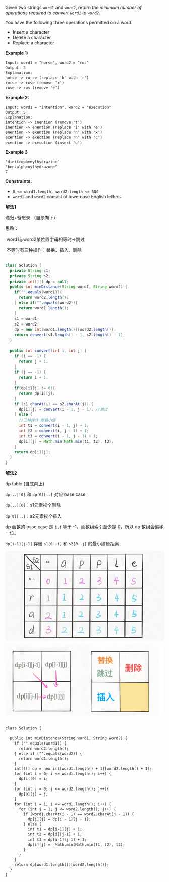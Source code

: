 Given two strings `word1` and `word2`, return *the minimum number of operations required to convert `word1` to `word2`*.

You have the following three operations permitted on a word:

- Insert a character
- Delete a character
- Replace a character

 

**Example 1:**

```
Input: word1 = "horse", word2 = "ros"
Output: 3
Explanation: 
horse -> rorse (replace 'h' with 'r')
rorse -> rose (remove 'r')
rose -> ros (remove 'e')
```

**Example 2:**

```
Input: word1 = "intention", word2 = "execution"
Output: 5
Explanation: 
intention -> inention (remove 't')
inention -> enention (replace 'i' with 'e')
enention -> exention (replace 'n' with 'x')
exention -> exection (replace 'n' with 'c')
exection -> execution (insert 'u')
```

 

**Example 3**

```
"dinitrophenylhydrazine"
"benzalphenylhydrazone"
7
```



**Constraints:**

- `0 <= word1.length, word2.length <= 500`
- `word1` and `word2` consist of lowercase English letters.



**解法1**

递归+备忘录 （自顶向下）

思路：

​	word1与word2某位置字母相等时->跳过  

​	不等时有三种操作：替换、插入、删除

```java

class Solution {
  private String s1;
  private String s2;
  private int[][] dp = null;
  public int minDistance(String word1, String word2) {
    if("".equals(word1)){
      return word2.length();
    } else if("".equals(word2)){
      return word1.length();
    }
    s1 = word1;
    s2 = word2;
    dp = new int[word1.length()][word2.length()];
    return convert(s1.length() - 1, s2.length() - 1);
  }

  public int convert(int i, int j) {
    if (i == -1) {
      return j + 1;
    }
    if (j == -1) {
      return i + 1;
    }
    if(dp[i][j] != 0){
      return dp[i][j];
    }
    if (s1.charAt(i) == s2.charAt(j)) {
      dp[i][j] = convert(i - 1, j - 1); //跳过
    } else {
      //三种操作 取最小值
      int t1 = convert(i - 1, j) + 1;
      int t2 = convert(i, j - 1) + 1;
      int t3 = convert(i - 1, j - 1) + 1;
      dp[i][j] = Math.min(Math.min(t1, t2), t3);
    }
    return dp[i][j];
  }
}
```



**解法2**

dp table (自底向上)

`dp[..][0]` 和 `dp[0][..]` 对应 base case

`dp[..][0]`：s1元素挨个删除

 `dp[0][..]`：s2元素挨个插入

dp 函数的 base case 是 `i,j` 等于 -1，而数组索引至少是 0，所以 dp 数组会偏移一位。

`dp[i-1][j-1]` 存储 `s1[0..i]` 和 `s2[0..j]` 的最小编辑距离

![202108122333761.jpg](./img/202108122333761.jpg)



![20210812235611.png](./img/20210812235611.png)

```

class Solution {

  public int minDistance(String word1, String word2) {
    if ("".equals(word1)) {
      return word2.length();
    } else if ("".equals(word2)) {
      return word1.length();
    }
    int[][] dp = new int[word1.length() + 1][word2.length() + 1];
    for (int i = 0; i <= word1.length(); i++) {
      dp[i][0] = i;
    }
    for (int j = 0; j <= word2.length(); j++){
      dp[0][j] = j;
    }
    for (int i = 1; i <= word1.length(); i++) {
      for (int j = 1; j <= word2.length(); j++) {
        if (word1.charAt(i - 1) == word2.charAt(j - 1)) {
          dp[i][j] = dp[i - 1][j - 1];
        } else {
          int t1 = dp[i-1][j] + 1;
          int t2 = dp[i][j-1] + 1;
          int t3 = dp[i-1][j-1] + 1;
          dp[i][j] =  Math.min(Math.min(t1, t2), t3);
        }
      }
    }
    return dp[word1.length()][word2.length()];
  }
}
```





